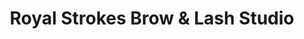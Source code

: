 ---
title: "Royal Strokes Brow & Lash Studio"
url: /southgate/royal-strokes-brow-and-lash-studio/
shop: beauty
---